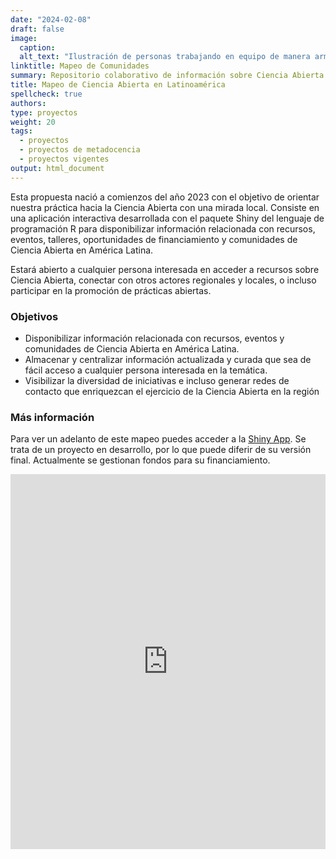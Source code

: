 ```yaml
---
date: "2024-02-08"
draft: false
image:
  caption: 
  alt_text: "Ilustración de personas trabajando en equipo de manera armoniosa"
linktitle: Mapeo de Comunidades
summary: Repositorio colaborativo de información sobre Ciencia Abierta en español.
title: Mapeo de Ciencia Abierta en Latinoamérica
spellcheck: true
authors: 
type: proyectos
weight: 20
tags:
  - proyectos
  - proyectos de metadocencia
  - proyectos vigentes
output: html_document
---
```


Esta propuesta nació a comienzos del año 2023 con el objetivo de orientar nuestra práctica hacia la Ciencia Abierta con una mirada local. Consiste en una aplicación interactiva desarrollada con el paquete Shiny del lenguaje de programación R para disponibilizar información relacionada con recursos, eventos, talleres, oportunidades de financiamiento y comunidades de Ciencia Abierta en América Latina.

Estará abierto a cualquier persona interesada en acceder a recursos sobre Ciencia Abierta, conectar con otros actores regionales y locales, o incluso participar en la promoción de prácticas abiertas.

### Objetivos
* Disponibilizar información relacionada con recursos, eventos y comunidades de Ciencia Abierta en América Latina.
* Almacenar y centralizar información actualizada y curada que sea de fácil acceso a cualquier persona interesada en la temática.
* Visibilizar la diversidad de iniciativas e incluso generar redes de contacto que enriquezcan el ejercicio de la Ciencia Abierta en la región

### Más información
Para ver un adelanto de este mapeo puedes acceder a la [Shiny App](https://metadocencia.shinyapps.io/mapeo_comunidades/). Se trata de un proyecto en desarrollo, por lo que puede diferir de su versión final. Actualmente se gestionan fondos para su financiamiento.

<iframe height="600" width="100%" frameborder="no" src="https://metadocencia.shinyapps.io/mapeo_comunidades/"> </iframe>

